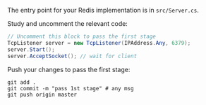 The entry point for your Redis implementation is in `src/Server.cs`.

Study and uncomment the relevant code: 

```csharp
// Uncomment this block to pass the first stage
TcpListener server = new TcpListener(IPAddress.Any, 6379);
server.Start();
server.AcceptSocket(); // wait for client
```

Push your changes to pass the first stage:

```
git add .
git commit -m "pass 1st stage" # any msg
git push origin master
```
